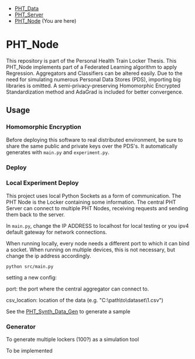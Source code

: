 * [PHT_Data](https://github.com/CaspervanAarle/PHT_Synth_Data_Gen)
* [PHT_Server](https://github.com/CaspervanAarle/PHT_Server) 
* [PHT_Node](https://github.com/CaspervanAarle/PHT_Node) (You are here)

# PHT_Node

This repository is part of the Personal Health Train Locker Thesis. This PHT_Node implements part of a Federated Learning algorithm to apply Regression. Aggregators and Classifiers can be altered easily. Due to the need for simulating numerous Personal Data Stores (PDS), importing big libraries is omitted. A semi-privacy-preserving Homomorphic Encrypted Standardization method and AdaGrad is included for better convergence.



## Usage

### Homomorphic Encryption
Before deploying this software to real distributed environment, be sure to share the same public and private keys over the PDS's. It automatically generates with ```main.py``` and ```experiment.py```.

### Deploy

### Local Experiment Deploy

This project uses local Python Sockets as a form of communication. The PHT Node is the Locker containing some information. The central PHT Server can connect to multiple PHT Nodes, receiving requests and sending them back to the server.

In ```main.py```, change the IP ADDRESS to localhost for local testing or you ipv4 default gateway for network connections.

When running locally, every node needs a different port to which it can bind a socket. When running on multiple devices, this is not necessary, but change the ip address accordingly.

```python src/main.py```

setting a new config:

port: the port where the central aggregator can connect to.

csv_location: location of the data (e.g. "C:\path\to\dataset\1.csv")

See the [PHT_Synth_Data_Gen](https://github.com/CaspervanAarle/PHT_Synth_Data_Gen) to generate a sample


### Generator
To generate multiple lockers (100?) as a simulation tool

To be implemented
